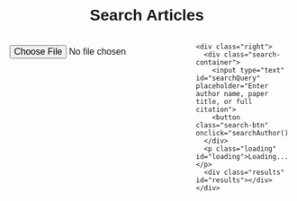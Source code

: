 <html lang="en">
<head>
  <meta charset="UTF-8">
  <meta name="viewport" content="width=device-width, initial-scale=1.0">
  <title>Author and Article Search Tool</title>
  <style>
    body {
      font-family: Arial, sans-serif;
      margin: 20px;
    }
    .container {
      display: flex;
    }
    .left {
      flex: 2;
      padding-right: 20px;
    }
    .right {
      flex: 1;
      padding-left: 20px;
      border-left: 2px solid #ccc;
    }
    .search-container {
      margin-bottom: 20px;
    }
    .results {
      margin-top: 20px;
    }
    .result-item {
      border: 1px solid #ccc;
      padding: 15px;
      margin-bottom: 15px;
      border-radius: 5px;
    }
    .fetch-btn, .pdf-btn {
      background-color: #4CAF50;
      color: white;
      border: none;
      padding: 8px 15px;
      cursor: pointer;
      border-radius: 5px;
      margin-right: 5px;
    }
    .pdf-btn {
      background-color: #FF5722;
    }
    iframe {
      width: 100%;
      height: 600px;
      border: none;
      margin-top: 20px;
    }
    .loading {
      display: none;
      margin-top: 10px;
      font-size: 18px;
      color: #888;
    }
    h1 {
      text-align: center;
    }
    input[type="text"] {
      width: 70%;
      padding: 8px;
      font-size: 16px;
      border-radius: 4px;
      border: 1px solid #ccc;
    }
    button {
      padding: 10px;
      font-size: 16px;
      cursor: pointer;
    }
    input[type="file"] {
      padding: 8px;
      font-size: 16px;
      margin-top: 10px;
    }
    button.search-btn {
      background-color: #4CAF50;
      color: white;
      border: none;
      padding: 10px 20px;
      font-size: 16px;
      border-radius: 5px;
    }
  </style>
</head>
<body>
  <h1>Search Articles</h1>

  <div class="container">
    <div class="left">
      <input type="file" id="fileInput" accept=".pdf, .doc, .docx" onchange="loadFile(event)">
      <iframe id="documentViewer" title="PDF/Word Viewer"></iframe>
    </div>

    <div class="right">
      <div class="search-container">
        <input type="text" id="searchQuery" placeholder="Enter author name, paper title, or full citation">
        <button class="search-btn" onclick="searchAuthor()">Search</button>
      </div>
      <p class="loading" id="loading">Loading...</p>
      <div class="results" id="results"></div>
    </div>
  </div>

  <script>
    // Function to search for articles using OpenAlex API and arXiv API
    function searchAuthor() {
      const query = document.getElementById('searchQuery').value;
      if (!query) {
        alert('Please enter a search query');
        return;
      }

      // Show loading indicator
      document.getElementById('loading').style.display = 'block';

      // Clear previous results
      const resultsContainer = document.getElementById('results');
      resultsContainer.innerHTML = '';

      // Fetch data from arXiv first
      fetchArxivData(query)
        .then((arxivFound) => {
          // If no arXiv results are found, fetch from OpenAlex
          if (!arxivFound) {
            fetchOpenAlexData(query);
          }
        });
    }

    // Function to fetch data from arXiv API
    function fetchArxivData(query) {
      const arxivUrl = `http://export.arxiv.org/api/query?search_query=all:${encodeURIComponent(query)}&start=0&max_results=5`;

      return fetch(arxivUrl)
        .then(response => response.text())
        .then(str => new window.DOMParser().parseFromString(str, "text/xml"))
        .then(data => {
          const entries = data.getElementsByTagName('entry');
          const resultsContainer = document.getElementById('results');

          // If no arXiv results found, return false
          if (entries.length === 0) {
            return false;
          }

          for (let i = 0; i < entries.length; i++) {
            const entry = entries[i];
            const title = entry.getElementsByTagName('title')[0].textContent;
            const summary = entry.getElementsByTagName('summary')[0].textContent;
            const link = entry.getElementsByTagName('link')[0].getAttribute('href');
            const pdfLink = link.replace('/abs/', '/pdf/');

            const resultItem = `
              <div class="result-item">
                <h3>${title}</h3>
                <p>${summary}</p>
                <a href="${link}" target="_blank" class="fetch-btn">View Article (arXiv)</a>
                <a href="${pdfLink}" target="_blank" class="pdf-btn">Download PDF</a>
              </div>
            `;
            resultsContainer.innerHTML += resultItem;
          }

          // Hide loading indicator after arXiv data is fetched
          document.getElementById('loading').style.display = 'none';

          // Return true as arXiv results were found
          return true;
        })
        .catch(error => {
          console.error('Error fetching data from arXiv:', error);
          document.getElementById('loading').style.display = 'none';
          return false;
        });
    }

    // Function to fetch data from OpenAlex API
    function fetchOpenAlexData(query) {
      const openAlexUrl = `https://api.openalex.org/works?filter=title.search:${encodeURIComponent(query)}&per-page=5`;

      fetch(openAlexUrl)
        .then(response => response.json())
        .then(data => {
          const resultsContainer = document.getElementById('results');

          if (data.results && data.results.length > 0) {
            data.results.forEach(work => {
              const title = work.title;
              const authors = work.authorships;
              const doi = work.doi || null;

              let authorList = '';
              authors.forEach(author => {
                const name = author.author.display_name || '';
                const fullAffiliation = author.raw_affiliation_string || '';
                const institutions = author.institutions || [];
                const primaryInstitution = institutions.length > 0 ? institutions[0] : {};
                const institution = primaryInstitution.display_name || '';
                const country = primaryInstitution.country_code || '';
                const email = author.author.email || '';

                // Only display fields that are available
                const affiliationDetails = fullAffiliation || `${institution}${country ? ', ' + country : ''}`;
                const emailDisplay = email ? `<br>${email}<br>` : '';

                if (name || affiliationDetails || email) {
                  authorList += `
                    <div class="author-info">
                      ${name ? name + '<br>' : ''}
                      ${affiliationDetails ? affiliationDetails + '<br>' : ''}
                      ${emailDisplay}
                    </div><br>
                  `;
                }
              });

              // Generate DOI and Google Scholar buttons
              let doiLink = '';

              if (doi) {
                doiLink = `<a href="https://doi.org/${doi}" target="_blank" class="fetch-btn">Source (DOI)</a>`;
                doiLink += ` <a href="https://scholar.google.com/scholar?q=${encodeURIComponent(title)}" target="_blank" class="fetch-btn">Google Scholar</a>`;
              }

              const resultItem = `
                <div class="result-item">
                  <h3>${title}</h3>
                  ${authorList}
                  ${doiLink}
                </div>
              `;
              resultsContainer.innerHTML += resultItem;
            });
          } else {
            // No results found
            resultsContainer.innerHTML = `<p>No results found in the OpenAlex database.</p>`;
          }

          // Hide loading indicator after OpenAlex data is fetched
          document.getElementById('loading').style.display = 'none';
        })
        .catch(error => {
          console.error('Error fetching data from OpenAlex:', error);
          document.getElementById('loading').style.display = 'none';
        });
    }

    // Function to load PDF or Word file in the iframe (supports both .doc and .docx files)
    function loadFile(event) {
      const file = event.target.files[0];
      const viewer = document.getElementById('documentViewer');

      if (file) {
        const fileURL = URL.createObjectURL(file);
        const fileType = file.type;

        if (fileType === 'application/pdf') {
          // Load PDF in iframe (starting with the last page)
          viewer.src = fileURL + '#view=fit&page=last';
        } else if (fileType === 'application/msword' || fileType === 'application/vnd.openxmlformats-officedocument.wordprocessingml.document') {
          // For Word files, use Google Docs viewer (more reliable)
          viewer.src = `https://docs.google.com/viewer?url=${encodeURIComponent(fileURL)}&embedded=true`;
        } else {
          alert('Please upload a valid PDF, DOC, or DOCX document.');
        }
      }
    }
  </script>
</body>
</html>
